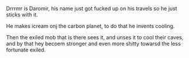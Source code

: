 Drrrmr is Daromir, his name just got fucked up on his travels so he just sticks with it. 

He makes icream onj the carbon planet, to do that he invents cooling. 

Then the exiled mob that is there sees it, and unses it to cool their caves, and by that hey becoem stronger and even more shitty towarsd the less fortunate exiled. 